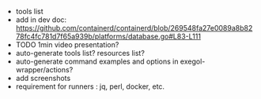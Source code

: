 - tools list
- add in dev doc: https://github.com/containerd/containerd/blob/269548fa27e0089a8b8278fc4fc781d7f65a939b/platforms/database.go#L83-L111
- TODO 1min video presentation?
- auto-generate tools list? resources list?
- auto-generate command examples and options in exegol-wrapper/actions?
- add screenshots
- requirement for runners : jq, perl, docker, etc.